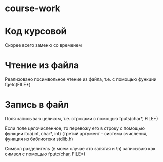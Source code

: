 # course-work
# Код курсовой
Скорее всего заменю со временем

# Чтение из файла
Реализовано посимвольное чтение из файла, т.е. с помощью функции fgetc(FILE*)

# Запись в файл
Поля записываю целиком, т.е. строками с помощью fputs(char*, FILE*)

Если поле целочисленное, то перевожу его в строку с помощью функции itoa(int, char*, int) (третий аргумент - система счисления, функция из библиотеки stdlib.h)

Символ разделитель (в моем случае это запятая и \n) записываю как символ с помощью fputc(char, FILE*)
